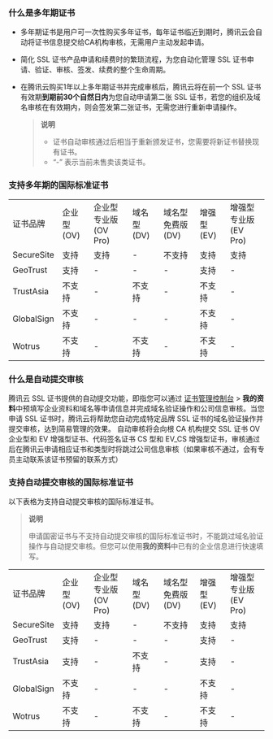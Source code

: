 ### 什么是多年期证书
- 多年期证书是用户可一次性购买多年证书，每年证书临近到期时，腾讯云会自动将证书信息提交给CA机构审核，无需用户主动发起申请。

- 简化 SSL 证书产品申请和续费时的繁琐流程，为您自动化管理 SSL 证书申请、验证、审核、签发、续费的整个生命周期。

- 在腾讯云购买1年以上多年期证书并完成审核后，腾讯云将在前一个 SSL 证书有效期**到期前30个自然日内**为您自动申请第二张 SSL 证书，若您的组织及域名审核在有效期内，则会签发第二张证书，无需您进行重新申请操作。
  

   > **说明**
   > 
   >   - 证书自动审核通过后相当于重新颁发证书，您需要将新证书替换现有证书。
   >   - “-” 表示当前未售卖该类证书。


### 支持多年期的国际标准证书
<table>
<tr>
<td rowspan="1" colSpan="1" >证书品牌</td>
<td rowspan="1" colSpan="1" >企业型(OV) </td>
<td rowspan="1" colSpan="1" >企业型专业版(OV Pro) </td>
<td rowspan="1" colSpan="1" >域名型(DV)</td>
<td rowspan="1" colSpan="1" >域名型免费版(DV)</td>
<td rowspan="1" colSpan="1" >增强型(EV) </td>
<td rowspan="1" colSpan="1" >增强型专业版(EV Pro)</td>
</tr>
<tr>
<td rowspan="1" colSpan="1" >SecureSite</td>
<td rowspan="1" colSpan="1" >支持</td>
<td rowspan="1" colSpan="1" >支持</td>
<td rowspan="1" colSpan="1" >-</td>
<td rowspan="1" colSpan="1" >不支持</td>
<td rowspan="1" colSpan="1" >支持</td>
<td rowspan="1" colSpan="1" >支持</td>
</tr>
<tr>
<td rowspan="1" colSpan="1" >GeoTrust</td>
<td rowspan="1" colSpan="1" >支持</td>
<td rowspan="1" colSpan="1" >-</td>
<td rowspan="1" colSpan="1" >-</td>
<td rowspan="1" colSpan="1" >-</td>
<td rowspan="1" colSpan="1" >支持</td>
<td rowspan="1" colSpan="1" >-</td>
</tr>
<tr>
<td rowspan="1" colSpan="1" >TrustAsia</td>
<td rowspan="1" colSpan="1" >不支持</td>
<td rowspan="1" colSpan="1" >-</td>
<td rowspan="1" colSpan="1" >不支持</td>
<td rowspan="1" colSpan="1" >-</td>
<td rowspan="1" colSpan="1" >不支持</td>
<td rowspan="1" colSpan="1" >-</td>
</tr>
<tr>
<td rowspan="1" colSpan="1" >GlobalSign</td>
<td rowspan="1" colSpan="1" >不支持</td>
<td rowspan="1" colSpan="1" >-</td>
<td rowspan="1" colSpan="1" >-</td>
<td rowspan="1" colSpan="1" >-</td>
<td rowspan="1" colSpan="1" >不支持</td>
<td rowspan="1" colSpan="1" >-</td>
</tr>
<tr>
<td rowspan="1" colSpan="1" >Wotrus</td>
<td rowspan="1" colSpan="1" >不支持</td>
<td rowspan="1" colSpan="1" >-</td>
<td rowspan="1" colSpan="1" >不支持</td>
<td rowspan="1" colSpan="1" >-</td>
<td rowspan="1" colSpan="1" >不支持</td>
<td rowspan="1" colSpan="1" >-</td>
</tr>
</table>


### 什么是自动提交审核

腾讯云 SSL 证书提供的自动提交功能，即指您可以通过 [证书管理控制台](https://console.cloud.tencent.com/certoverview) > **我的资料**中预填写企业资料和域名等申请信息并完成域名验证操作和公司信息审核。当您申请 SSL 证书时，腾讯云将帮助您自动完成特定品牌 SSL 证书的域名验证操作并提交审核，达到简易管理的效果。
自动审核将会向根 CA 机构提交 SSL 证书 OV 企业型和 EV 增强型证书、代码签名证书 CS 型和 EV_CS 增强型证书，审核通过后在腾讯云申请相应证书和类型时将跳过公司信息审核（如果审核不通过，会有专员主动联系该证书预留的联系方式）

### 支持自动提交审核的国际标准证书

以下表格为支持自动提交审核的国际标准证书。

> **说明**
> 
>  申请国密证书与不支持自动提交审核的国际标准证书时，不能跳过域名验证操作与自动提交审核。但您可以使用**我的资料**中已有的企业信息进行快速填写。
> 

<table>
<tr>
<td rowspan="1" colSpan="1" >证书品牌</td>
<td rowspan="1" colSpan="1" >企业型(OV) </td>
<td rowspan="1" colSpan="1" >企业型专业版(OV Pro) </td>
<td rowspan="1" colSpan="1" >域名型(DV)</td>
<td rowspan="1" colSpan="1" >域名型免费版(DV)</td>
<td rowspan="1" colSpan="1" >增强型(EV) </td>
<td rowspan="1" colSpan="1" >增强型专业版(EV Pro)</td>
</tr>
<tr>
<td rowspan="1" colSpan="1" >SecureSite</td>
<td rowspan="1" colSpan="1" >支持</td>
<td rowspan="1" colSpan="1" >支持</td>
<td rowspan="1" colSpan="1" >-</td>
<td rowspan="1" colSpan="1" >不支持</td>
<td rowspan="1" colSpan="1" >支持</td>
<td rowspan="1" colSpan="1" >支持</td>
</tr>
<tr>
<td rowspan="1" colSpan="1" >GeoTrust</td>
<td rowspan="1" colSpan="1" >支持</td>
<td rowspan="1" colSpan="1" >-</td>
<td rowspan="1" colSpan="1" >-</td>
<td rowspan="1" colSpan="1" >-</td>
<td rowspan="1" colSpan="1" >支持</td>
<td rowspan="1" colSpan="1" >-</td>
</tr>
<tr>
<td rowspan="1" colSpan="1" >TrustAsia</td>
<td rowspan="1" colSpan="1" >支持</td>
<td rowspan="1" colSpan="1" >-</td>
<td rowspan="1" colSpan="1" >不支持</td>
<td rowspan="1" colSpan="1" >-</td>
<td rowspan="1" colSpan="1" >支持</td>
<td rowspan="1" colSpan="1" >-</td>
</tr>
<tr>
<td rowspan="1" colSpan="1" >GlobalSign</td>
<td rowspan="1" colSpan="1" >不支持</td>
<td rowspan="1" colSpan="1" >-</td>
<td rowspan="1" colSpan="1" >-</td>
<td rowspan="1" colSpan="1" >-</td>
<td rowspan="1" colSpan="1" >不支持</td>
<td rowspan="1" colSpan="1" >-</td>
</tr>
<tr>
<td rowspan="1" colSpan="1" >Wotrus</td>
<td rowspan="1" colSpan="1" >不支持</td>
<td rowspan="1" colSpan="1" >-</td>
<td rowspan="1" colSpan="1" >不支持</td>
<td rowspan="1" colSpan="1" >-</td>
<td rowspan="1" colSpan="1" >不支持</td>
<td rowspan="1" colSpan="1" >-</td>
</tr>
</table>


